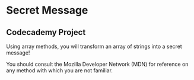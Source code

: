 # Secret Message

## Codecademy Project 

Using array methods, you will transform an array of strings into a secret message!

You should consult the Mozilla Developer Network (MDN) for reference on any method with which you are not familiar.